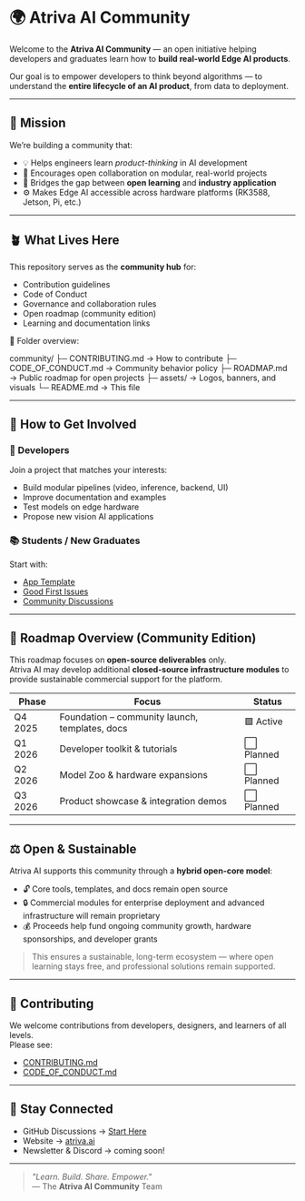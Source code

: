 # 🌍 Atriva AI Community

Welcome to the **Atriva AI Community** — an open initiative helping developers and graduates learn how to **build real-world Edge AI products**.

Our goal is to empower developers to think beyond algorithms — to understand the **entire lifecycle of an AI product**, from data to deployment.

---

## 🧭 Mission

We’re building a community that:
- 💡 Helps engineers learn *product-thinking* in AI development  
- 🤝 Encourages open collaboration on modular, real-world projects  
- 🧠 Bridges the gap between **open learning** and **industry application**  
- ⚙️ Makes Edge AI accessible across hardware platforms (RK3588, Jetson, Pi, etc.)

---

## 🪴 What Lives Here

This repository serves as the **community hub** for:
- Contribution guidelines  
- Code of Conduct  
- Governance and collaboration rules  
- Open roadmap (community edition)  
- Learning and documentation links

📁 Folder overview:

community/
├─ CONTRIBUTING.md → How to contribute
├─ CODE_OF_CONDUCT.md → Community behavior policy
├─ ROADMAP.md → Public roadmap for open projects
├─ assets/ → Logos, banners, and visuals
└─ README.md → This file


---

## 💬 How to Get Involved

### 🧩 Developers
Join a project that matches your interests:
- Build modular pipelines (video, inference, backend, UI)
- Improve documentation and examples
- Test models on edge hardware
- Propose new vision AI applications

### 📚 Students / New Graduates
Start with:
- [App Template](https://github.com/atriva-ai-community/app-template)
- [Good First Issues](https://github.com/orgs/atriva-ai-community/projects)
- [Community Discussions](https://github.com/atriva-ai-community/community/discussions)

---

## 🔄 Roadmap Overview (Community Edition)

This roadmap focuses on **open-source deliverables** only.  
Atriva AI may develop additional **closed-source infrastructure modules** to provide sustainable commercial support for the platform.

| Phase | Focus | Status |
|-------|--------|--------|
| Q4 2025 | Foundation – community launch, templates, docs | 🟩 Active |
| Q1 2026 | Developer toolkit & tutorials | ⬜ Planned |
| Q2 2026 | Model Zoo & hardware expansions | ⬜ Planned |
| Q3 2026 | Product showcase & integration demos | ⬜ Planned |

---

## ⚖️ Open & Sustainable

Atriva AI supports this community through a **hybrid open-core model**:
- 🔓 Core tools, templates, and docs remain open source
- 🔒 Commercial modules for enterprise deployment and advanced infrastructure will remain proprietary
- 💰 Proceeds help fund ongoing community growth, hardware sponsorships, and developer grants

> This ensures a sustainable, long-term ecosystem — where open learning stays free, and professional solutions remain supported.

---

## 🤝 Contributing

We welcome contributions from developers, designers, and learners of all levels.  
Please see:
- [CONTRIBUTING.md](./CONTRIBUTING.md)
- [CODE_OF_CONDUCT.md](./CODE_OF_CONDUCT.md)

---

## 🧠 Stay Connected

- GitHub Discussions → [Start Here](https://github.com/atriva-ai-community/community/discussions)
- Website → [atriva.ai](https://atriva.ai)
- Newsletter & Discord → coming soon!

---

> _"Learn. Build. Share. Empower."_  
> — The **Atriva AI Community** Team
